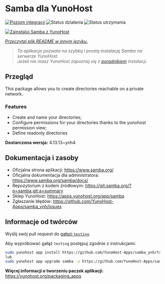 <!--
To README zostało automatycznie wygenerowane przez <https://github.com/YunoHost/apps/tree/master/tools/readme_generator>
Nie powinno być ono edytowane ręcznie.
-->

# Samba dla YunoHost

[![Poziom integracji](https://apps.yunohost.org/badge/integration/samba)](https://ci-apps.yunohost.org/ci/apps/samba/)
![Status działania](https://apps.yunohost.org/badge/state/samba)
![Status utrzymania](https://apps.yunohost.org/badge/maintained/samba)

[![Zainstaluj Samba z YunoHost](https://install-app.yunohost.org/install-with-yunohost.svg)](https://install-app.yunohost.org/?app=samba)

*[Przeczytaj plik README w innym języku.](./ALL_README.md)*

> *Ta aplikacja pozwala na szybką i prostą instalację Samba na serwerze YunoHost.*  
> *Jeżeli nie masz YunoHost zapoznaj się z [poradnikiem](https://yunohost.org/install) instalacji.*

## Przegląd

This package allows you to create directories reachable on a private network.

### Features

- Create and name your directories;
- Configure permissions for your directories thanks to the yunohost permission view;
- Define readonly directories


**Dostarczona wersja:** 4.13.13~ynh4
## Dokumentacja i zasoby

- Oficjalna strona aplikacji: <https://www.samba.org/>
- Oficjalna dokumentacja dla administratora: <https://www.samba.org/samba/docs/>
- Repozytorium z kodem źródłowym: <https://git.samba.org/?p=samba.git;a=summary>
- Sklep YunoHost: <https://apps.yunohost.org/app/samba>
- Zgłaszanie błędów: <https://github.com/YunoHost-Apps/samba_ynh/issues>

## Informacje od twórców

Wyślij swój pull request do [gałęzi `testing`](https://github.com/YunoHost-Apps/samba_ynh/tree/testing).

Aby wypróbować gałąź `testing` postępuj zgodnie z instrukcjami:

```bash
sudo yunohost app install https://github.com/YunoHost-Apps/samba_ynh/tree/testing --debug
lub
sudo yunohost app upgrade samba -u https://github.com/YunoHost-Apps/samba_ynh/tree/testing --debug
```

**Więcej informacji o tworzeniu paczek aplikacji:** <https://yunohost.org/packaging_apps>
